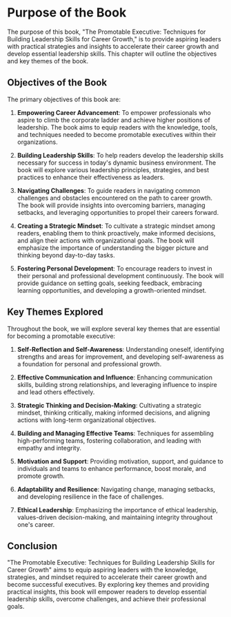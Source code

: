 Purpose of the Book
==============================

The purpose of this book, "The Promotable Executive: Techniques for Building Leadership Skills for Career Growth," is to provide aspiring leaders with practical strategies and insights to accelerate their career growth and develop essential leadership skills. This chapter will outline the objectives and key themes of the book.

Objectives of the Book
----------------------

The primary objectives of this book are:

1. **Empowering Career Advancement**: To empower professionals who aspire to climb the corporate ladder and achieve higher positions of leadership. The book aims to equip readers with the knowledge, tools, and techniques needed to become promotable executives within their organizations.

2. **Building Leadership Skills**: To help readers develop the leadership skills necessary for success in today's dynamic business environment. The book will explore various leadership principles, strategies, and best practices to enhance their effectiveness as leaders.

3. **Navigating Challenges**: To guide readers in navigating common challenges and obstacles encountered on the path to career growth. The book will provide insights into overcoming barriers, managing setbacks, and leveraging opportunities to propel their careers forward.

4. **Creating a Strategic Mindset**: To cultivate a strategic mindset among readers, enabling them to think proactively, make informed decisions, and align their actions with organizational goals. The book will emphasize the importance of understanding the bigger picture and thinking beyond day-to-day tasks.

5. **Fostering Personal Development**: To encourage readers to invest in their personal and professional development continuously. The book will provide guidance on setting goals, seeking feedback, embracing learning opportunities, and developing a growth-oriented mindset.

Key Themes Explored
-------------------

Throughout the book, we will explore several key themes that are essential for becoming a promotable executive:

1. **Self-Reflection and Self-Awareness**: Understanding oneself, identifying strengths and areas for improvement, and developing self-awareness as a foundation for personal and professional growth.

2. **Effective Communication and Influence**: Enhancing communication skills, building strong relationships, and leveraging influence to inspire and lead others effectively.

3. **Strategic Thinking and Decision-Making**: Cultivating a strategic mindset, thinking critically, making informed decisions, and aligning actions with long-term organizational objectives.

4. **Building and Managing Effective Teams**: Techniques for assembling high-performing teams, fostering collaboration, and leading with empathy and integrity.

5. **Motivation and Support**: Providing motivation, support, and guidance to individuals and teams to enhance performance, boost morale, and promote growth.

6. **Adaptability and Resilience**: Navigating change, managing setbacks, and developing resilience in the face of challenges.

7. **Ethical Leadership**: Emphasizing the importance of ethical leadership, values-driven decision-making, and maintaining integrity throughout one's career.

Conclusion
----------

"The Promotable Executive: Techniques for Building Leadership Skills for Career Growth" aims to equip aspiring leaders with the knowledge, strategies, and mindset required to accelerate their career growth and become successful executives. By exploring key themes and providing practical insights, this book will empower readers to develop essential leadership skills, overcome challenges, and achieve their professional goals.
